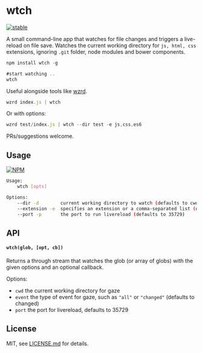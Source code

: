 # wtch

[![stable](http://badges.github.io/stability-badges/dist/stable.svg)](http://github.com/badges/stability-badges)

A small command-line app that watches for file changes and triggers a live-reload on file save. Watches the current working directory for `js, html, css` extensions, ignoring `.git` folder, node modules and bower components. 

```js
npm install wtch -g

#start watching ..
wtch
```

Useful alongside tools like [wzrd](https://github.com/maxogden/wzrd).

```js
wzrd index.js | wtch
```

Or with options:

```js
wzrd test/index.js | wtch --dir test -e js,css,es6
```

PRs/suggestions welcome.

## Usage

[![NPM](https://nodei.co/npm/wtch.png)](https://www.npmjs.com/package/wtch)

```sh
Usage:
    wtch [opts]

Options:
    --dir -d        current working directory to watch (defaults to cwd)
    --extension -e  specifies an extension or a comma-separated list (default js,css,html)
    --port -p       the port to run livereload (defaults to 35729)
```

## API

#### `wtch(glob, [opt, cb])`

Returns a through stream that watches the glob (or array of globs) with the given options and an optional callback.

Options:

- `cwd` the current working directory for gaze
- `event` the type of event for gaze, such as `"all"` or `"changed"` (defaults to changed)
- `port` the port for livereload, defaults to 35729

## License

MIT, see [LICENSE.md](http://github.com/mattdesl/wtch/blob/master/LICENSE.md) for details.
